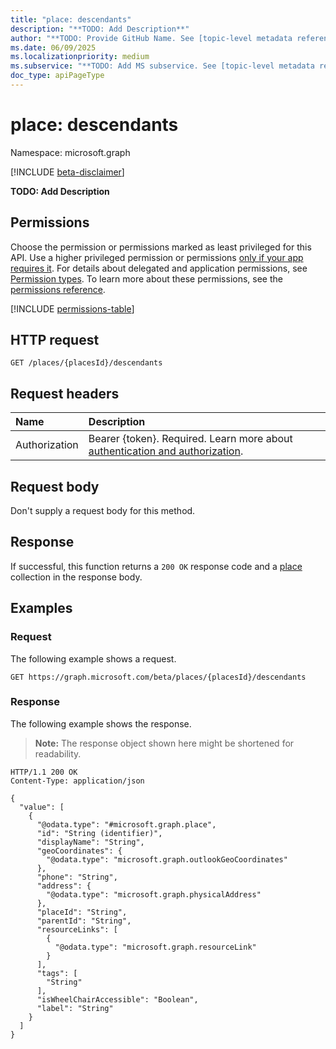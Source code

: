 ```yaml
---
title: "place: descendants"
description: "**TODO: Add Description**"
author: "**TODO: Provide GitHub Name. See [topic-level metadata reference](https://eng.ms/docs/products/microsoft-graph-service/microsoft-graph/document-apis/metadata)**"
ms.date: 06/09/2025
ms.localizationpriority: medium
ms.subservice: "**TODO: Add MS subservice. See [topic-level metadata reference](https://eng.ms/docs/products/microsoft-graph-service/microsoft-graph/document-apis/metadata)**"
doc_type: apiPageType
---
```


# place: descendants

Namespace: microsoft.graph

[!INCLUDE [beta-disclaimer](../../includes/beta-disclaimer.md)]

**TODO: Add Description**

## Permissions

Choose the permission or permissions marked as least privileged for this API. Use a higher privileged permission or permissions [only if your app requires it](/graph/permissions-overview#best-practices-for-using-microsoft-graph-permissions). For details about delegated and application permissions, see [Permission types](/graph/permissions-overview#permission-types). To learn more about these permissions, see the [permissions reference](/graph/permissions-reference).

<!-- {
  "blockType": "permissions",
  "name": "place-descendants-permissions"
}
-->
[!INCLUDE [permissions-table](../includes/permissions/place-descendants-permissions.md)]

## HTTP request

<!-- {
  "blockType": "ignored"
}
-->
``` http
GET /places/{placesId}/descendants
```

## Request headers

|Name|Description|
|:---|:---|
|Authorization|Bearer {token}. Required. Learn more about [authentication and authorization](/graph/auth/auth-concepts).|

## Request body

Don't supply a request body for this method.

## Response

If successful, this function returns a `200 OK` response code and a [place](../resources/place.md) collection in the response body.

## Examples

### Request

The following example shows a request.
<!-- {
  "blockType": "request",
  "name": "placethis.descendants"
}
-->
``` http
GET https://graph.microsoft.com/beta/places/{placesId}/descendants
```


### Response

The following example shows the response.
>**Note:** The response object shown here might be shortened for readability.
<!-- {
  "blockType": "response",
  "truncated": true,
  "@odata.type": "Collection(microsoft.graph.place)"
}
-->
``` http
HTTP/1.1 200 OK
Content-Type: application/json

{
  "value": [
    {
      "@odata.type": "#microsoft.graph.place",
      "id": "String (identifier)",
      "displayName": "String",
      "geoCoordinates": {
        "@odata.type": "microsoft.graph.outlookGeoCoordinates"
      },
      "phone": "String",
      "address": {
        "@odata.type": "microsoft.graph.physicalAddress"
      },
      "placeId": "String",
      "parentId": "String",
      "resourceLinks": [
        {
          "@odata.type": "microsoft.graph.resourceLink"
        }
      ],
      "tags": [
        "String"
      ],
      "isWheelChairAccessible": "Boolean",
      "label": "String"
    }
  ]
}
```

